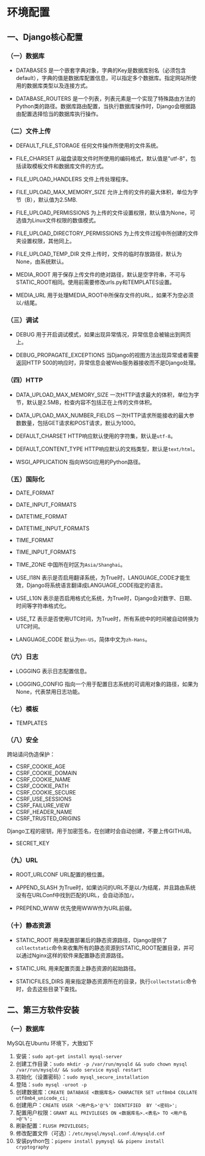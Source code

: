 # 环境配置

## 一、Django核心配置
### （一）数据库
- DATABASES
是一个嵌套字典对象，字典的Key是数据库别名（必须包含default），字典的值是数据库配置信息，可以指定多个数据库。指定网站所使用的数据库类型以及连接方式。

- DATABASE_ROUTERS
是一个列表，列表元素是一个实现了特殊路由方法的Python类的路径。数据库路由配置，当执行数据库操作时，Django会根据路由配置选择恰当的数据库执行操作。


### （二）文件上传
- DEFAULT_FILE_STORAGE
任何文件操作所使用的文件系统。

- FILE_CHARSET
从磁盘读取文件时所使用的编码格式，默认值是"utf-8"，包括读取模板文件和数据库文件的方式。

- FILE_UPLOAD_HANDLERS
文件上传处理程序。

- FILE_UPLOAD_MAX_MEMORY_SIZE
允许上传的文件的最大体积，单位为字节（B），默认值为2.5MB.

- FILE_UPLOAD_PERMISSIONS
为上传的文件设置权限，默认值为None，可选值为Linux文件权限的数值模式。

- FILE_UPLOAD_DIRECTORY_PERMISSIONS
为上传文件过程中所创建的文件夹设置权限，其他同上。

- FILE_UPLOAD_TEMP_DIR
文件上传时，文件的临时存放路径，默认为None，由系统默认。

- MEDIA_ROOT
用于保存上传文件的绝对路径，默认是空字符串，不可与STATIC_ROOT相同。使用前需要修改urls.py和TEMPLATES设置。

- MEDIA_URL
用于处理MEDIA_ROOT中所保存文件的URL，如果不为空必须以`/`结尾。


### （三）调试
- DEBUG
用于开启调试模式，如果出现异常情况，异常信息会被输出到网页上。

- DEBUG_PROPAGATE_EXCEPTIONS
当Django的视图方法出现异常或者需要返回HTTP 500的响应时，异常信息会被Web服务器接收而不是Django处理。


### （四）HTTP
- DATA_UPLOAD_MAX_MEMORY_SIZE
一次HTTP请求最大的体积，单位为字节，默认是2.5MB，检查内容不包括正在上传的文件体积。

- DATA_UPLOAD_MAX_NUMBER_FIELDS
一次HTTP请求所能接收的最大参数数量，包括GET请求和POST请求，默认为1000。

- DEFAULT_CHARSET
HTTP响应默认使用的字符集，默认是`utf-8`。

- DEFAULT_CONTENT_TYPE
HTTP响应默认的文档类型，默认是`text/html`。

- WSGI_APPLICATION
指向WSGI应用的Python路径。


### （五）国际化
- DATE_FORMAT
- DATE_INPUT_FORMATS
- DATETIME_FORMAT
- DATETIME_INPUT_FORMATS
- TIME_FORMAT
- TIME_INPUT_FORMATS

- TIME_ZONE
中国所在时区为`Asia/Shanghai`。

- USE_I18N
表示是否启用翻译系统，为True时，LANGUAGE_CODE才能生效，Django将系统语言翻译成LANGUAGE_CODE指定的语言。

- USE_L10N
表示是否启用格式化系统，为True时，Django会对数字、日期、时间等字符串格式化。

- USE_TZ
表示是否使用UTC时间，为True时，所有系统中的时间被自动转换为UTC时间。

- LANGUAGE_CODE
默认为`en-US`，简体中文为`zh-Hans`。


### （六）日志
- LOGGING
表示日志配置信息。

- LOGGING_CONFIG
指向一个用于配置日志系统的可调用对象的路径，如果为None，代表禁用日志功能。


### （七）模板
- TEMPLATES


### （八）安全
跨站请问伪造保护：
- CSRF_COOKIE_AGE
- CSRF_COOKIE_DOMAIN
- CSRF_COOKIE_NAME
- CSRF_COOKIE_PATH
- CSRF_COOKIE_SECURE
- CSRF_USE_SESSIONS
- CSRF_FAILURE_VIEW
- CSRF_HEADER_NAME
- CSRF_TRUSTED_ORIGINS

Django工程的密钥，用于加密签名，在创建时会自动创建，不要上传GITHUB。
- SECRET_KEY


### （九）URL
- ROOT_URLCONF
URL配置的根位置。

- APPEND_SLASH
为True时，如果访问的URL不是以`/`为结尾，并且路由系统没有在URLConf中找到匹配的URL，会自动添加`/`。

- PREPEND_WWW
优先使用WWW作为URL前缀。


### （十）静态资源
- STATIC_ROOT
用来配置部署后的静态资源路径，Django提供了`collectstatic`命令来收集所有的静态资源到STATIC_ROOT配置目录，并可以通过Nginx这样的软件来配置静态资源路径。

- STATIC_URL
用来配置页面上静态资源的起始路径。

- STATICFILES_DIRS
用来指定静态资源所在的目录，执行`collectstatic`命令时，会去这些目录下查找。



## 二、第三方软件安装

### （一）数据库
MySQL在Ubuntu 环境下，大致如下

1. 安装：`sudo apt-get install mysql-server`
2. 创建工作目录：`sudo mkdir -p /var/run/mysqld && sudo chown mysql /var/run/mysqld/ && sudo service mysql restart`
3. 初始化（设置密码）：`sudo mysql_secure_installation`
4. 登陆：`sudo mysql -uroot -p`
5. 创建数据库：`CREATE DATABASE <数据库名> CHARACTER SET utf8mb4 COLLATE utf8mb4_unicode_ci;`
6. 创建用户：`CREATE USER '<用户名>'@'%' IDENTIFIED  BY '<密码>';`
7. 配置用户权限：`GRANT ALL PRIVILEGES ON <数据库名>.<表名> TO <用户名>@'%';`
8. 刷新配置：`FLUSH PRIVILEGES;`
9. 修改配置文件（可选）：`/etc/mysql/mysql.conf.d/mysqld.cnf`
10. 安装python包：`pipenv install pymysql && pipenv install cryptography`